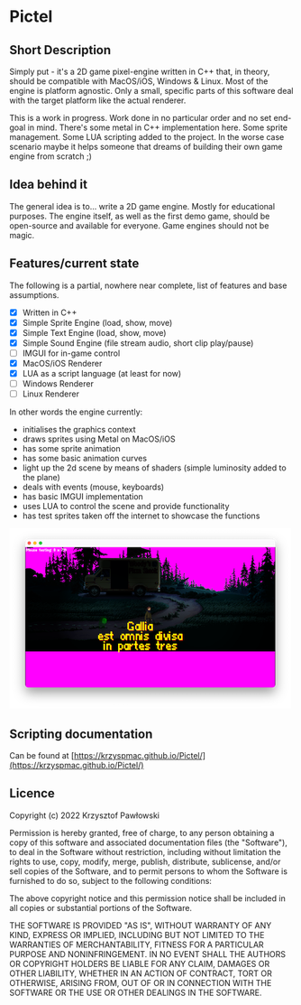 # Pictel

## Short Description

Simply put - it's a 2D game pixel-engine written in C++ that, in theory, should be compatible
with MacOS/iOS, Windows & Linux. Most of the engine is platform agnostic. Only a small, specific
parts of this software deal with the target platform like the actual renderer.

This is a work in progress. Work done in no particular order and no set end-goal in mind.
There's some metal in C++ implementation here. Some sprite management. Some LUA scripting
added to the project. In the worse case scenario maybe it helps someone that dreams
of building their own game engine from scratch ;)

## Idea behind it

The general idea is to... write a 2D game engine. Mostly for educational purposes.
The engine itself, as well as the first demo game, should be open-source and available
for everyone. Game engines should not be magic.

## Features/current state

The following is a partial, nowhere near complete, list of features and base
assumptions.

- [x] Written in C++
- [x] Simple Sprite Engine (load, show, move)
- [x] Simple Text Engine (load, show, move)
- [x] Simple Sound Engine (file stream audio, short clip play/pause)
- [ ] IMGUI for in-game control
- [x] MacOS/iOS Renderer
- [x] LUA as a script language (at least for now)
- [ ] Windows Renderer
- [ ] Linux Renderer

In other words the engine currently:
- initialises the graphics context
- draws sprites using Metal on MacOS/iOS
- has some sprite animation
- has some basic animation curves
- light up the 2d scene by means of shaders (simple luminosity added to the plane)
- deals with events (mouse, keyboards)
- has basic IMGUI implementation
- uses LUA to control the scene and provide functionality
- has test sprites taken off the internet to showcase the functions

![Sample engine screenshot](Readme/screenshot.png "title")

## Scripting documentation

Can be found at [https://krzyspmac.github.io/Pictel/](https://krzyspmac.github.io/Pictel/)

## Licence

Copyright (c) 2022 Krzysztof Pawłowski

Permission is hereby granted, free of charge, to any person obtaining a copy
of this software and associated documentation files (the "Software"), to deal
in the Software without restriction, including without limitation the rights
to use, copy, modify, merge, publish, distribute, sublicense, and/or sell
copies of the Software, and to permit persons to whom the Software is
furnished to do so, subject to the following conditions:

The above copyright notice and this permission notice shall be included in all
copies or substantial portions of the Software.

THE SOFTWARE IS PROVIDED "AS IS", WITHOUT WARRANTY OF ANY KIND, EXPRESS OR
IMPLIED, INCLUDING BUT NOT LIMITED TO THE WARRANTIES OF MERCHANTABILITY,
FITNESS FOR A PARTICULAR PURPOSE AND NONINFRINGEMENT. IN NO EVENT SHALL THE
AUTHORS OR COPYRIGHT HOLDERS BE LIABLE FOR ANY CLAIM, DAMAGES OR OTHER
LIABILITY, WHETHER IN AN ACTION OF CONTRACT, TORT OR OTHERWISE, ARISING FROM,
OUT OF OR IN CONNECTION WITH THE SOFTWARE OR THE USE OR OTHER DEALINGS IN THE
SOFTWARE.